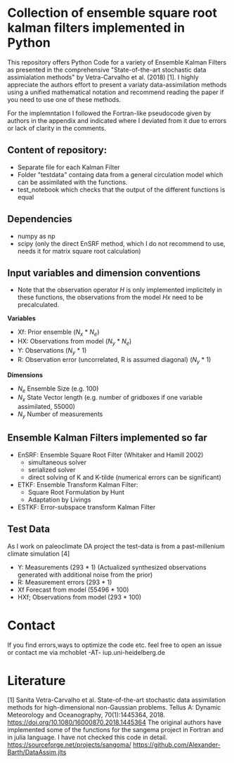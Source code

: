# Collection of ensemble square root kalman filters implemented in Python

This repository offers Python Code for a variety of Ensemble Kalman Filters as presented in the comprehensive "State-of-the-art stochastic data assimialation methods" by Vetra-Carvalho et al. (2018) [1]. I highly appreciate the authors effort to present a variaty data-assimilation methods using a unified mathematical notation and recommend reading the paper if you need to use one of these methods.

For the implemntation I followed the Fortran-like pseudocode given by authors in the appendix and indicated where I deviated from it due to errors or lack of clarity in the comments.

## Content of repository:
* Separate file for each Kalman Filter
* Folder "testdata" containg data from a general circulation model which can be assimilated with the functions.
* test_notebook which checks that the output of the different functions is equal

## Dependencies
* numpy as np
* scipy (only the direct EnSRF method, which I do not recommend to use, needs it for matrix square root calculation)

## Input variables and dimension conventions
* Note that the observation operator $`H`$ is only implemented implicitely in these functions, the observations from the model $`Hx`$ need to be precalculated.

**Variables**
* Xf: Prior ensemble ($`N_x`$ * $`N_e`$)
* HX: Observations from model ($`N_y`$ * $`N_e`$)
* Y: Observations ($`N_y`$ * 1) 
* R: Observation error (uncorrelated, R is assumed diagonal) ($`N_y`$ * 1)

**Dimensions**
* $`N_e`$ Ensemble Size (e.g. 100)
* $`N_x`$ State Vector length (e.g. number of gridboxes if one variable assimilated, 55000)
* $`N_y`$ Number of measurements

## Ensemble Kalman Filters implemented so far

* EnSRF: Ensemble Square Root Filter  (Whitaker and Hamill 2002)
    * simultaneous solver
    * serialized solver
    * direct solving of K and K-tilde (numerical errors can be significant)
* ETKF: Ensemble Transform Kalman Filter:
    * Square Root Formulation by Hunt
    * Adaptation by Livings 
* ESTKF: Error-subspace transform Kalman Filter 


## Test Data
As I work on paleoclimate DA project the test-data is from a past-millenium climate simulation [4]

* Y: Measurements (293 * 1) (Actualized synthesized observations generated with additional noise from the prior)
* R: Measurement errors (293 * 1)
* Xf Forecast from model (55496 * 100)
* HXf; Observations from model (293 * 100)

# Contact
If you find errors,ways to optimize the code etc.  feel free to open an issue or contact me via mchoblet -AT- iup.uni-heidelberg.de

# Literature
[1] Sanita Vetra-Carvalho et al. State-of-the-art stochastic data assimilation methods for high-dimensional non-Gaussian problems. Tellus A: Dynamic Meteorology and Oceanography, 70(1):1445364, 2018. https://doi.org/10.1080/16000870.2018.1445364
The original authors have implemented some of the functions for the sangema project in Fortran and in julia language. I have not checked this code in detail.
https://sourceforge.net/projects/sangoma/
https://github.com/Alexander-Barth/DataAssim.jlts

